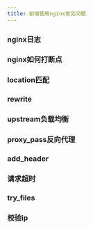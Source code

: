 ```yaml
---
title: 前端使用nginx常见问题
---
```


### nginx日志

### nginx如何打断点

### location匹配

### rewrite

### upstream负载均衡

### proxy_pass反向代理

### add_header

### 请求超时

### try_files

### 校验ip